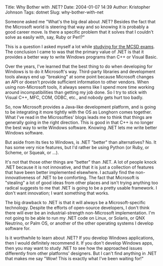 Title: Why Bother with .NET?
Date: 2004-01-07 14:39
Author: Kristopher Johnson
Tags: dotnet 
Slug: why-bother-with-net

Someone asked me "What's the big deal about .NET? Besides the fact that
the Microsoft world is steering that way and so knowing it is probably a
good career move. Is there a specific problem that it solves that I
couldn't solve as easily with, say, Ruby or Perl?"

This is a question I asked myself a lot while [studying for the MCSD
exams](http://kristopherjohnson.blogspot.com/2004_01_01_kristopherjohnson_archive.html#107336832099080752).
The conclusion I came to was that the primary value of .NET is that it
provides a better way to write Windows programs than C++ or Visual
Basic.

Over the years, I've learned that the best thing to do when developing
for Windows is to do it Microsoft's way. Third-party libraries and
development tools always end up "breaking" at some point because
Microsoft changes an API or doesn't provide sufficient information to
other vendors. When using non-Microsoft tools, it always seems like I
spend more time working around incompatibilities than getting my job
done. So I try to stick with Visual C++, MFC, COM, ODBC, etc., and
nobody gets hurt too badly.

So, now Microsoft provides a Java-like development platform, and is
going to be integrating it more tightly with the OS as Longhorn comes
together. What I've read in the Microsofties' blogs leads me to think
that things are generally going in the right direction. This is good in
that C++ is no longer the best way to write Windows software. Knowing
.NET lets me write better Windows software.

But aside from its ties to Windows, is .NET "better" than alternatives?
No. It has some very nice features, but I'd rather be using Python (or
Ruby, or Scheme, or Squeak, or ...).

It's not that those other things are "better" than .NET. A lot of people
knock .NET because it is not innovative, and that it is just a
collection of features that have been better implemented elsewhere. I
actually find the non-innovativeness of .NET to be comforting. The fact
that Microsoft is "stealing" a lot of good ideas from other places and
isn't trying anything too radical suggests to me that .NET is going to
be a pretty usable framework. I don't want innovation; I want something
that works.

The big drawback to .NET is that it will always be a Microsoft-specific
technology. Despite the efforts of open-source developers, I don't think
there will ever be an industrial-strength non-Microsoft implementation.
I'm not going to be able to run my .NET code on Linux, or Solaris, or
QNX Neutrino, or Palm OS, or another of the other operating systems I
develop software for.

Is it worthwhile to learn about .NET? If you develop Windows
applications, then I would definitely recommend it. If you don't develop
Windows apps, then you may want to study .NET to see how the approached
issues differently from other platforms' designers. But I can't find
anything in .NET that makes me say "Wow! This is exactly what I've been
waiting for!"

